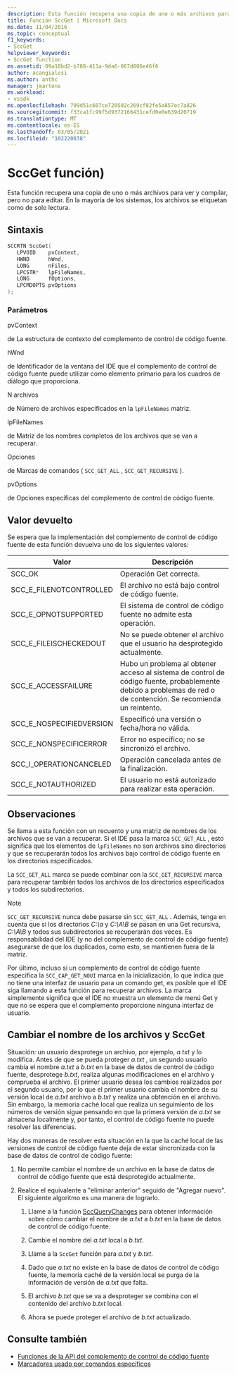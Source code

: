 ```yaml
---
description: Esta función recupera una copia de uno o más archivos para ver y compilar, pero no para editar.
title: Función SccGet | Microsoft Docs
ms.date: 11/04/2016
ms.topic: conceptual
f1_keywords:
- SccGet
helpviewer_keywords:
- SccGet function
ms.assetid: 09a18bd2-b788-411a-9da6-067d806e46f6
author: acangialosi
ms.author: anthc
manager: jmartens
ms.workload:
- vssdk
ms.openlocfilehash: 799d51c607ce720502c269cf82fe5a857ec7a826
ms.sourcegitcommit: f33ca1fc99f5d9372166431cefd0e0e639d20719
ms.translationtype: MT
ms.contentlocale: es-ES
ms.lasthandoff: 03/05/2021
ms.locfileid: "102220838"
---
```

# <a name="sccget-function"></a>SccGet función)
Esta función recupera una copia de uno o más archivos para ver y compilar, pero no para editar. En la mayoría de los sistemas, los archivos se etiquetan como de solo lectura.

## <a name="syntax"></a>Sintaxis

```cpp
SCCRTN SccGet(
   LPVOID    pvContext,
   HWND      hWnd,
   LONG      nFiles,
   LPCSTR*   lpFileNames,
   LONG      fOptions,
   LPCMDOPTS pvOptions
);
```

### <a name="parameters"></a>Parámetros
 pvContext

de La estructura de contexto del complemento de control de código fuente.

 hWnd

de Identificador de la ventana del IDE que el complemento de control de código fuente puede utilizar como elemento primario para los cuadros de diálogo que proporciona.

 N archivos

de Número de archivos especificados en la `lpFileNames` matriz.

 lpFileNames

de Matriz de los nombres completos de los archivos que se van a recuperar.

 Opciones

de Marcas de comandos ( `SCC_GET_ALL` , `SCC_GET_RECURSIVE` ).

 pvOptions

de Opciones específicas del complemento de control de código fuente.

## <a name="return-value"></a>Valor devuelto
 Se espera que la implementación del complemento de control de código fuente de esta función devuelva uno de los siguientes valores:

|Valor|Descripción|
|-----------|-----------------|
|SCC_OK|Operación Get correcta.|
|SCC_E_FILENOTCONTROLLED|El archivo no está bajo control de código fuente.|
|SCC_E_OPNOTSUPPORTED|El sistema de control de código fuente no admite esta operación.|
|SCC_E_FILEISCHECKEDOUT|No se puede obtener el archivo que el usuario ha desprotegido actualmente.|
|SCC_E_ACCESSFAILURE|Hubo un problema al obtener acceso al sistema de control de código fuente, probablemente debido a problemas de red o de contención. Se recomienda un reintento.|
|SCC_E_NOSPECIFIEDVERSION|Especificó una versión o fecha/hora no válida.|
|SCC_E_NONSPECIFICERROR|Error no específico; no se sincronizó el archivo.|
|SCC_I_OPERATIONCANCELED|Operación cancelada antes de la finalización.|
|SCC_E_NOTAUTHORIZED|El usuario no está autorizado para realizar esta operación.|

## <a name="remarks"></a>Observaciones
 Se llama a esta función con un recuento y una matriz de nombres de los archivos que se van a recuperar. Si el IDE pasa la marca `SCC_GET_ALL` , esto significa que los elementos de `lpFileNames` no son archivos sino directorios y que se recuperarán todos los archivos bajo control de código fuente en los directorios especificados.

 La `SCC_GET_ALL` marca se puede combinar con la `SCC_GET_RECURSIVE` marca para recuperar también todos los archivos de los directorios especificados y todos los subdirectorios.

> [!NOTE]
> `SCC_GET_RECURSIVE` nunca debe pasarse sin `SCC_GET_ALL` . Además, tenga en cuenta que si los directorios *C:\a* y *C:\A\B* se pasan en una Get recursiva, *C:\A\B* y todos sus subdirectorios se recuperarán dos veces. Es responsabilidad del IDE (y no del complemento de control de código fuente) asegurarse de que los duplicados, como esto, se mantienen fuera de la matriz.

 Por último, incluso si un complemento de control de código fuente especifica la `SCC_CAP_GET_NOUI` marca en la inicialización, lo que indica que no tiene una interfaz de usuario para un comando get, es posible que el IDE siga llamando a esta función para recuperar archivos. La marca simplemente significa que el IDE no muestra un elemento de menú Get y que no se espera que el complemento proporcione ninguna interfaz de usuario.

## <a name="rename-files-and-sccget"></a>Cambiar el nombre de los archivos y SccGet
 Situación: un usuario desprotege un archivo, por ejemplo, *a.txt* y lo modifica. Antes de que se pueda proteger *a.txt* , un segundo usuario cambia el nombre *a.txt* a *b.txt* en la base de datos de control de código fuente, desprotege *b.txt*, realiza algunas modificaciones en el archivo y comprueba el archivo. El primer usuario desea los cambios realizados por el segundo usuario, por lo que el primer usuario cambia el nombre de su versión local de *a.txt* archivo a *b.txt* y realiza una obtención en el archivo. Sin embargo, la memoria caché local que realiza un seguimiento de los números de versión sigue pensando en que la primera versión de *a.txt* se almacena localmente y, por tanto, el control de código fuente no puede resolver las diferencias.

 Hay dos maneras de resolver esta situación en la que la caché local de las versiones de control de código fuente deja de estar sincronizada con la base de datos de control de código fuente:

1. No permite cambiar el nombre de un archivo en la base de datos de control de código fuente que está desprotegido actualmente.

2. Realice el equivalente a "eliminar anterior" seguido de "Agregar nuevo". El siguiente algoritmo es una manera de lograrlo.

    1. Llame a la función [SccQueryChanges](../extensibility/sccquerychanges-function.md) para obtener información sobre cómo cambiar el nombre de *a.txt* a *b.txt* en la base de datos de control de código fuente.

    2. Cambie el nombre del *a.txt* local a *b.txt*.

    3. Llame a la `SccGet` función para *a.txt* y *b.txt*.

    4. Dado que *a.txt* no existe en la base de datos de control de código fuente, la memoria caché de la versión local se purga de la información de versión de *a.txt* que falta.

    5. El archivo *b.txt* que se va a desproteger se combina con el contenido del archivo *b.txt* local.

    6. Ahora se puede proteger el archivo de *b.txt* actualizado.

## <a name="see-also"></a>Consulte también
- [Funciones de la API del complemento de control de código fuente](../extensibility/source-control-plug-in-api-functions.md)
- [Marcadores usado por comandos específicos](../extensibility/bitflags-used-by-specific-commands.md)
